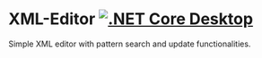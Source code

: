 # XML-Editor [![.NET Core Desktop](https://github.com/CoupleDevelopers/XML-Editor/actions/workflows/dotnet-desktop.yml/badge.svg?branch=main)](https://github.com/CoupleDevelopers/XML-Editor/actions/workflows/dotnet-desktop.yml)

Simple XML editor with pattern search and update functionalities.
